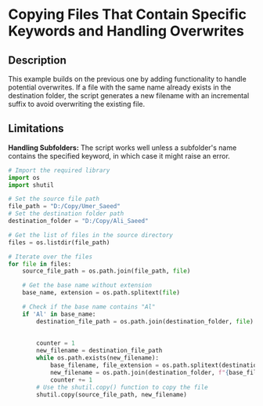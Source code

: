 # Copying Files That Contain Specific Keywords and Handling Overwrites

## Description

This example builds on the previous one by adding functionality to handle potential overwrites. If a file with the same name already exists in the destination folder, the script generates a new filename with an incremental suffix to avoid overwriting the existing file.

## Limitations

**Handling Subfolders:** The script works well unless a subfolder's name contains the specified keyword, in which case it might raise an error.


```python
# Import the required library
import os
import shutil

# Set the source file path
file_path = "D:/Copy/Umer_Saeed"
# Set the destination folder path
destination_folder = "D:/Copy/Ali_Saeed"

# Get the list of files in the source directory
files = os.listdir(file_path)

# Iterate over the files
for file in files:
    source_file_path = os.path.join(file_path, file)

    # Get the base name without extension
    base_name, extension = os.path.splitext(file)

    # Check if the base name contains "Al"
    if 'Al' in base_name:
        destination_file_path = os.path.join(destination_folder, file)
        
        
        counter = 1
        new_filename = destination_file_path
        while os.path.exists(new_filename):
            base_filename, file_extension = os.path.splitext(destination_file_path)
            new_filename = os.path.join(destination_folder, f"{base_filename}_{counter}{file_extension}")
            counter += 1
        # Use the shutil.copy() function to copy the file
        shutil.copy(source_file_path, new_filename)
```

